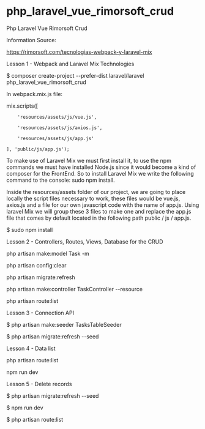 # php_laravel_vue_rimorsoft_crud
Php Laravel Vue Rimorsoft Crud

Information Source:

https://rimorsoft.com/tecnologias-webpack-y-laravel-mix

Lesson 1 - Webpack and Laravel Mix Technologies

$ composer create-project --prefer-dist laravel/laravel php_laravel_vue_rimorsoft_crud

In webpack.mix.js file:

mix.scripts([

        'resources/assets/js/vue.js',

        'resources/assets/js/axios.js',

        'resources/assets/js/app.js'

    ], 'public/js/app.js');

To make use of Laravel Mix we must first install it, to use the npm commands we must have installed Node.js since it would become a kind of composer for the FrontEnd. So to install Laravel Mix we write the following command to the console: sudo npm install.

Inside the resources/assets folder of our project, we are going to place locally the script files necessary to work, these files would be vue.js, axios.js and a file for our own javascript code with the name of app.js. Using laravel Mix we will group these 3 files to make one and replace the app.js file that comes by default located in the following path public / js / app.js.

$ sudo npm install

Lesson 2 - Controllers, Routes, Views, Database for the CRUD

php artisan make:model Task -m

php artisan config:clear

php artisan migrate:refresh

php artisan make:controller TaskController --resource

php artisan route:list

Lesson 3 - Connection API

$ php artisan make:seeder TasksTableSeeder

$ php artisan migrate:refresh --seed

Lesson 4 - Data list

php artisan route:list

npm run dev

Lesson 5 - Delete records

$ php artisan migrate:refresh --seed

$ npm run dev

$ php artisan route:list
















